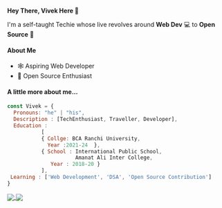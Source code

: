 
<!--

### Hi there 👋

**icodervivek/icodervivek** is a ✨ _special_ ✨ repository because its `README.md` (this file) appears on your GitHub profile.

Here are some ideas to get you started:

- 🔭 I’m currently working on ...
- 🌱 I’m currently learning ...
- 👯 I’m looking to collaborate on ...
- 🤔 I’m looking for help with ...
- 💬 Ask me about ...
- 📫 How to reach me: ...
- 😄 Pronouns: ...
- ⚡ Fun fact: ...

This is a **bold test** <br>
This is a *italic*
This is ~~Strike Throuh~~ <br>
This is a [website](google.com)
![Vivs Hacx](https://avatars.githubusercontent.com/u/39510579?s=400&u=51caf79f0a59414e8ebe1e5e5f5b84eea4c4fcd3&v=4)




- test1
- test2
- test3 

- [ ] this is a croos list
- [x] this is another



[![Vivek's GitHub stats](https://github-readme-stats.vercel.app/api?username=icodervivek)](https://github.com/icodervivek/github-readme-stats&show_icons=true&theme=radical)




##### A little more about me...  

```javascript
const Vivek = {
  Pronouns: "he" | "his",
  Description : [TechEnthusiast  
                and a lot more ],
  Education : 
           [ 
           { Collge: Ranchi University, 
             Year :2021-24  }, 
           { School : International Public School,
                      Amanat Ali Inter College,
              Year : 2018-20 } 
           ],
 Learning : ['Web Development', 
            'DSA', 
            'Open Source Contribution ' ]
}
```




![Vivek's GitHub stats](https://github-readme-stats.vercel.app/api?username=icodervivek&show_icons=true&theme=radical) <br>
[![Most Used Languages](https://github-readme-stats.vercel.app/api/top-langs/?username=icodervivek&layout=compact&theme=radical)](https://github.com/icodervivek/github-readme-stats)



-->

**Hey There, Vivek Here 👋**

I'm a self-taught Techie whose live revolves around **Web Dev** 💻 to **Open Source** 🧾

#### About Me
- 🕸 Aspiring Web Developer
- 🙌 Open Source Enthusiast

#### A little more about me...  

```javascript
const Vivek = {
  Pronouns: "he" | "his",
  Description : [TechEnthusiast, Traveller, Developer],
  Education : 
           [ 
           { Collge: BCA Ranchi University, 
             Year :2021-24  }, 
           { School : International Public School,
                      Amanat Ali Inter College,
              Year : 2018-20 } 
           ],
 Learning : ['Web Development', 'DSA', 'Open Source Contribution']
}
```

<a href="https://github.com/icodervivek/github-readme-stats">
  <img align="center" src="https://github-readme-stats.vercel.app/api?username=icodervivek&show_icons=true&theme=radical" />
</a>
<a href="https://github.com/icodervivek/github-readme-stats">
  <img align="center" src="https://github-readme-stats.vercel.app/api/top-langs/?username=icodervivek&layout=compact&theme=radical" />
</a>
